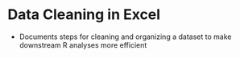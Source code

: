 # Data Cleaning in Excel
- Documents steps for cleaning and organizing a dataset to make downstream R analyses more efficient
